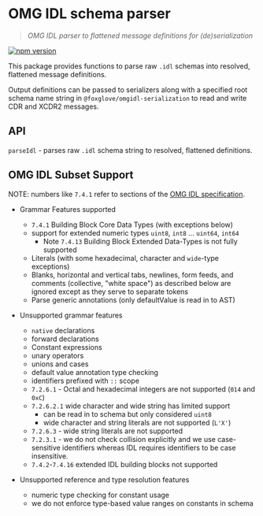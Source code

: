 # OMG IDL schema parser

> _OMG IDL parser to flattened message definitions for (de)serialization_

[![npm version](https://img.shields.io/npm/v/@foxglove/omgidl-parser.svg?style=flat)](https://www.npmjs.com/package/@foxglove/omgidl-parser)

This package provides functions to parse raw `.idl` schemas into resolved, flattened message definitions.

Output definitions can be passed to serializers along with a specified root schema name string in `@foxglove/omgidl-serialization` to read and write CDR and XCDR2 messages.

## API

`parseIdl` - parses raw `.idl` schema string to resolved, flattened definitions.

## OMG IDL Subset Support

NOTE: numbers like `7.4.1` refer to sections of the [OMG IDL specification](https://www.omg.org/spec/IDL/4.2/PDF).

- Grammar Features supported

  - `7.4.1` Building Block Core Data Types (with exceptions below)
  - support for extended numeric types `uint8`, `int8` ... `uint64`, `int64`
    - Note `7.4.13` Building Block Extended Data-Types is not fully supported
  - Literals (with some hexadecimal, character and `wide`-type exceptions)
  - Blanks, horizontal and vertical tabs, newlines, form feeds, and comments (collective, "white space") as described below are ignored except as they serve to separate tokens
  - Parse generic annotations (only defaultValue is read in to AST)

- Unsupported grammar features

  - `native` declarations
  - forward declarations
  - Constant expressions
  - unary operators
  - unions and cases
  - default value annotation type checking
  - identifiers prefixed with `::` scope
  - `7.2.6.1` - Octal and hexadecimal integers are not supported (`014` and `0xC`)
  - `7.2.6.2.1` wide character and wide string has limited support
    - can be read in to schema but only considered `uint8`
    - wide character and string literals are not supported (`L'X'`)
  - `7.2.6.3` - wide string literals are not supported
  - `7.2.3.1` - we do not check collision explicitly and we use case-sensitive identifiers whereas IDL requires identifiers to be case insensitive.
  - `7.4.2`-`7.4.16` extended IDL building blocks not supported

- Unsupported reference and type resolution features
  - numeric type checking for constant usage
  - we do not enforce type-based value ranges on constants in schema
